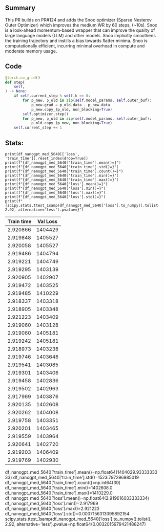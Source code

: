## Summary
This PR builds on PR#124 and adds the Snoo optimizer (Sparse Nesterov Outer Optimizer) which improves the medium WR by 60 steps, (~10s).
Snoo is a look-ahead momentum-based wrapper that can improve the quality of large language models (LLM) and other models. Snoo implicitly smoothens the training trajectory and instills a bias towards flatter minima. Snoo is computationally efficient, incurring minimal overhead in compute and moderate memory usage.
## Code
```python
@torch.no_grad()
def step(
    self,
) -> None:
    if self.current_step % self.k == 0:
        for p_new, p_old in zip(self.model_params, self.outer_buf):
            p_new.grad = p_old.data - p_new.data
            p_new.copy_(p_old, non_blocking=True)
        self.optimizer.step()
        for p_new, p_old in zip(self.model_params, self.outer_buf):
            p_old.copy_(p_new, non_blocking=True)
    self.current_step += 1
```

## Stats:

```
print(df_nanogpt_med_5640[['loss', 'train_time']].reset_index(drop=True))
print(f"{df_nanogpt_med_5640['train_time'].mean()=}")
print(f"{df_nanogpt_med_5640['train_time'].std()=}")
print(f"{df_nanogpt_med_5640['train_time'].count()=}")
print(f"{df_nanogpt_med_5640['train_time'].min()=}")
print(f"{df_nanogpt_med_5640['train_time'].max()=}")
print(f"{df_nanogpt_med_5640['loss'].mean()=}")
print(f"{df_nanogpt_med_5640['loss'].min()=}")
print(f"{df_nanogpt_med_5640['loss'].max()=}")
print(f"{df_nanogpt_med_5640['loss'].std()=}")
print(f"{scipy.stats.ttest_1samp(df_nanogpt_med_5640['loss'].to_numpy().tolist(), 2.92, alternative='less').pvalue=}")
```

| Train time | Val Loss |
| ---------  | -------- |
| 2.920866   | 1404429  |
| 2.919848   | 1405527  |
| 2.920058   | 1405527  |
| 2.919486   | 1404794  |
| 2.919221   | 1404749  |
| 2.919295   | 1403139  |
| 2.920905   | 1402907  |
| 2.919472   | 1403525  |
| 2.919485   | 1410229  |
| 2.918337   | 1403318  |
| 2.918905   | 1403348  |
| 2.921223   | 1403409  |
| 2.919060   | 1403128  |
| 2.919060   | 1405181  |
| 2.919242   | 1405181  |
| 2.918973   | 1403238  |
| 2.919746   | 1403648  |
| 2.919541   | 1403085  |
| 2.919301   | 1403406  |
| 2.919458   | 1402836  |
| 2.919502   | 1402963  |
| 2.917969   | 1403876  |
| 2.920135   | 1402608  |
| 2.920262   | 1404008  |
| 2.919758   | 1403351  |
| 2.920201   | 1403465  |
| 2.919559   | 1403964  |
| 2.920641   | 1402720  |
| 2.919203   | 1406409  |
| 2.919769   | 1402930  |

df_nanogpt_med_5640['train_time'].mean()=np.float64(1404029.9333333333)
df_nanogpt_med_5640['train_time'].std()=1523.797296985019
df_nanogpt_med_5640['train_time'].count()=np.int64(30)
df_nanogpt_med_5640['train_time'].min()=1402608.0
df_nanogpt_med_5640['train_time'].max()=1410229.0
df_nanogpt_med_5640['loss'].mean()=np.float64(2.919616033333334)
df_nanogpt_med_5640['loss'].min()=2.917969
df_nanogpt_med_5640['loss'].max()=2.921223
df_nanogpt_med_5640['loss'].std()=0.0007156313095892154
scipy.stats.ttest_1samp(df_nanogpt_med_5640['loss'].to_numpy().tolist(), 2.92, alternative='less').pvalue=np.float64(0.0032015979421488247)
